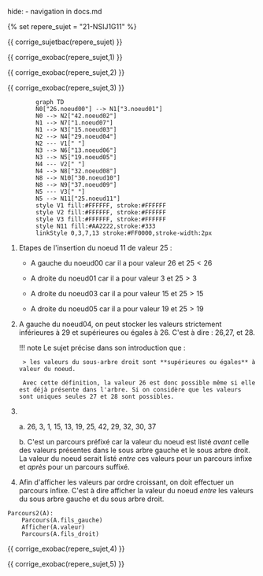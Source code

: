 hide: - navigation  in docs.md

{% set repere_sujet = "21-NSIJ1G11" %}

{{ corrige_sujetbac(repere_sujet) }}



{{ corrige_exobac(repere_sujet,1) }}

{{ corrige_exobac(repere_sujet,2) }}

{{ corrige_exobac(repere_sujet,3) }}

```mermaid
        graph TD
        N0["26.noeud00"] --> N1["3.noeud01"]
        N0 --> N2["42.noeud02"]
        N1 --> N7["1.noeud07"]
        N1 --> N3["15.noeud03"]
        N2 --> N4["29.noeud04"]
        N2 --- V1[" "]
        N3 --> N6["13.noeud06"]
        N3 --> N5["19.noeud05"]
        N4 --- V2[" "]
        N4 --> N8["32.noeud08"]
        N8 --> N10["30.noeud10"]
        N8 --> N9["37.noeud09"]
        N5 --- V3[" "]
        N5 --> N11["25.noeud11"]
        style V1 fill:#FFFFFF, stroke:#FFFFFF
        style V2 fill:#FFFFFF, stroke:#FFFFFF
        style V3 fill:#FFFFFF, stroke:#FFFFFF
        style N11 fill:#AA2222,stroke:#333
        linkStyle 0,3,7,13 stroke:#FF0000,stroke-width:2px

```

1. Etapes de l'insertion du noeud 11 de valeur 25 :

    * A gauche du noeud00 car il a pour valeur 26 et $25<26$

    * A droite du noeud01 car il a pour valeur 3 et $25>3$

    * A droite du noeud03 car il a pour valeur 15  et $25>15$

    * A droite du noeud05 car il a pour valeur 19  et $25>19$

2. A gauche du noeud04, on peut stocker les valeurs strictement inférieures à 29 et supérieures ou égales à 26. C'est à dire : 26,27, et 28.

    !!! note
        Le sujet précise dans son introduction que : 

        > les valeurs du sous-arbre droit sont **supérieures ou égales** à valeur du noeud.

        Avec cette définition, la valeur 26 est donc possible même si elle est déjà présente dans l'arbre. Si on considère que les valeurs sont uniques seules 27 et 28 sont possibles.

3.  &nbsp;

    a. 26, 3, 1, 15, 13, 19, 25, 42, 29, 32, 30, 37

    b.  C'est un parcours préfixé car la valeur du noeud est listé *avant* celle des valeurs présentes dans le sous arbre gauche et le sous arbre droit. La valeur du noeud serait listé *entre* ces valeurs pour un parcours infixe et *après* pour un parcours suffixé.

4.  Afin d'afficher les valeurs par ordre croissant, on doit effectuer un parcours infixe. C'est à dire afficher la valeur du noeud *entre* les valeurs du sous arbre gauche et du sous arbre droit.
```
Parcours2(A): 
    Parcours(A.fils_gauche)
    Afficher(A.valeur)
    Parcours(A.fils_droit)
``` 


{{ corrige_exobac(repere_sujet,4) }}

{{ corrige_exobac(repere_sujet,5) }}